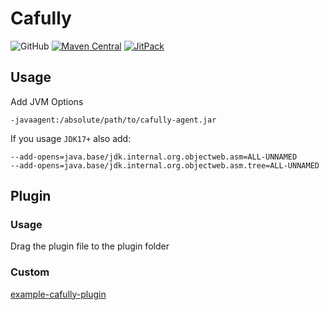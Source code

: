 # Cafully

![GitHub](https://img.shields.io/github/license/Cafully/cafully?style=flat-square)
[![Maven Central](https://img.shields.io/maven-central/v/cn.enaium.cafully/cafully-agent?style=flat-square)](https://central.sonatype.com/search?smo=true&q=cafully-api)
[![JitPack](https://img.shields.io/jitpack/version/com.github.Cafully/cafully?style=flat-square)](https://jitpack.io/#Cafully/cafully)

## Usage

Add JVM Options

`-javaagent:/absolute/path/to/cafully-agent.jar`

If you usage `JDK17+` also add:

```
--add-opens=java.base/jdk.internal.org.objectweb.asm=ALL-UNNAMED
--add-opens=java.base/jdk.internal.org.objectweb.asm.tree=ALL-UNNAMED
```

## Plugin

### Usage

Drag the plugin file to the plugin folder

### Custom

[example-cafully-plugin](https://github.com/Cafully/example-cafully-plugin)